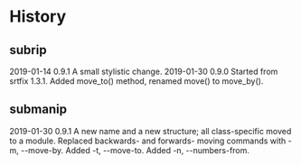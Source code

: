 # History

## subrip

  2019-01-14  0.9.1  A small stylistic change.
  2019-01-30  0.9.0  Started from srtfix 1.3.1. Added move_to() method,
                     renamed move() to move_by().

## submanip

  2019-01-30  0.9.1  A new name and a new structure; all class-specific
                     moved to a module. Replaced backwards- and forwards-
                     moving commands with -m, --move-by. Added -t, --move-to.
                     Added -n, --numbers-from.
